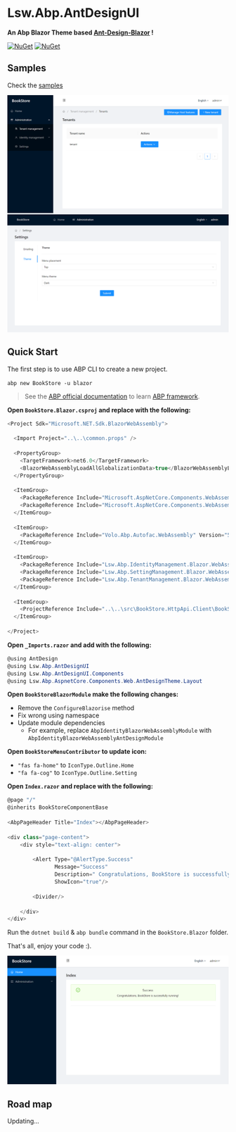 # Lsw.Abp.AntDesignUI

**An Abp Blazor Theme based [Ant-Design-Blazor](https://github.com/ant-design-blazor/ant-design-blazor) !**

[![NuGet](https://img.shields.io/nuget/v/Lsw.Abp.AntDesignUI.svg)](https://www.nuget.org/packages/Lsw.Abp.AntDesignUI/)
[![NuGet](https://img.shields.io/nuget/dt/Lsw.Abp.AntDesignUI.svg)](https://www.nuget.org/packages/Lsw.Abp.AntDesignUI/)

## Samples

Check the [samples](/samples/BookStore/)

![1](img/1.png)
![2](img/2.png)

## Quick Start

The first step is to use ABP CLI to create a new project.

`abp new BookStore -u blazor`

> See the [ABP official documentation](https://docs.abp.io) to learn [ABP framework](https://github.com/abpframework/abp).

**Open `BookStore.Blazor.csproj` and replace with the following:**

```csharp
<Project Sdk="Microsoft.NET.Sdk.BlazorWebAssembly">

  <Import Project="..\..\common.props" />

  <PropertyGroup>
    <TargetFramework>net6.0</TargetFramework>
    <BlazorWebAssemblyLoadAllGlobalizationData>true</BlazorWebAssemblyLoadAllGlobalizationData>
  </PropertyGroup>

  <ItemGroup>
    <PackageReference Include="Microsoft.AspNetCore.Components.WebAssembly" Version="6.0.0" />
    <PackageReference Include="Microsoft.AspNetCore.Components.WebAssembly.DevServer" Version="6.0.0" />
  </ItemGroup>

  <ItemGroup>
    <PackageReference Include="Volo.Abp.Autofac.WebAssembly" Version="5.1.4" />
  </ItemGroup>

  <ItemGroup>
    <PackageReference Include="Lsw.Abp.IdentityManagement.Blazor.WebAssembly.AntDesignUI" Version="0.1.0" />
    <PackageReference Include="Lsw.Abp.SettingManagement.Blazor.WebAssembly.AntDesignUI" Version="0.1.0" />
    <PackageReference Include="Lsw.Abp.TenantManagement.Blazor.WebAssembly.AntDesignUI" Version="0.1.0" />
  </ItemGroup>

  <ItemGroup>
    <ProjectReference Include="..\..\src\BookStore.HttpApi.Client\BookStore.HttpApi.Client.csproj" />
  </ItemGroup>

</Project>

```

**Open `_Imports.razor` and add with the following:**

```csharp
@using AntDesign
@using Lsw.Abp.AntDesignUI
@using Lsw.Abp.AntDesignUI.Components
@using Lsw.Abp.AspnetCore.Components.Web.AntDesignTheme.Layout
```

**Open `BookStoreBlazorModule` make the following changes:**

* Remove the `ConfigureBlazorise` method
* Fix wrong using namespace
* Update module dependencies
    * For example, replace `AbpIdentityBlazorWebAssemblyModule` with `AbpIdentityBlazorWebAssemblyAntDesignModule`

**Open `BookStoreMenuContributor` to update icon:**

* `"fas fa-home"` to `IconType.Outline.Home`
* `"fa fa-cog"` to `IconType.Outline.Setting`

**Open `Index.razor` and replace with the following:**

```csharp
@page "/"
@inherits BookStoreComponentBase

<AbpPageHeader Title="Index"></AbpPageHeader>

<div class="page-content">
    <div style="text-align: center">
        
        <Alert Type="@AlertType.Success"
               Message="Success"
               Description=" Congratulations, BookStore is successfully running!"
               ShowIcon="true"/>

        <Divider/>

    </div>
</div>

```

Run the `dotnet build` & `abp bundle` command in the `BookStore.Blazor` folder.

That's all, enjoy your code :).

![3](img/3.png)

## Road map

Updating...